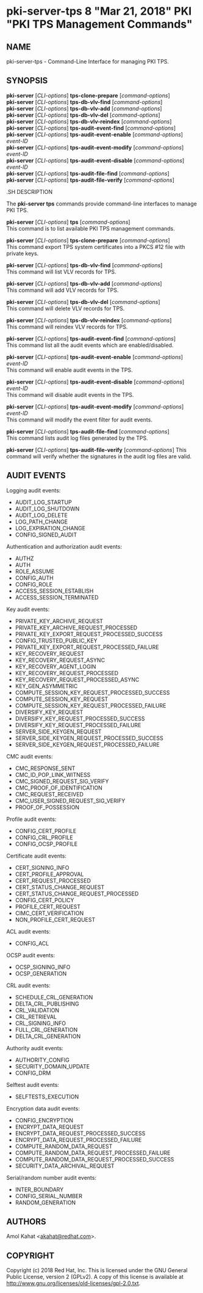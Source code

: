 # pki-server-tps 8 "Mar 21, 2018" PKI "PKI TPS Management Commands"

## NAME

pki-server-tps - Command-Line Interface for managing PKI TPS.

## SYNOPSIS

**pki-server** [*CLI-options*] **tps-clone-prepare** [*command-options*]  
**pki-server** [*CLI-options*] **tps-db-vlv-find** [*command-options*]  
**pki-server** [*CLI-options*] **tps-db-vlv-add** [*command-options*]  
**pki-server** [*CLI-options*] **tps-db-vlv-del** [*command-options*]  
**pki-server** [*CLI-options*] **tps-db-vlv-reindex** [*command-options*]  
**pki-server** [*CLI-options*] **tps-audit-event-find** [*command-options*]  
**pki-server** [*CLI-options*] **tps-audit-event-enable** [*command-options*] *event-ID*  
**pki-server** [*CLI-options*] **tps-audit-event-modify** [*command-options*] *event-ID*  
**pki-server** [*CLI-options*] **tps-audit-event-disable** [*command-options*] *event-ID*  
**pki-server** [*CLI-options*] **tps-audit-file-find** [*command-options*]  
**pki-server** [*CLI-options*] **tps-audit-file-verify** [*command-options*]  

.SH DESCRIPTION

The **pki-server tps** commands provide command-line interfaces to manage PKI TPS.

**pki-server** [*CLI-options*] **tps** [*command-options*]  
    This command is to list available PKI TPS management commands.

**pki-server** [*CLI-options*] **tps-clone-prepare** [*command-options*]  
    This command export TPS system certificates into a PKCS #12 file with private keys.

**pki-server** [*CLI-options*] **tps-db-vlv-find** [*command-options*]  
    This command will list VLV records for TPS.

**pki-server** [*CLI-options*] **tps-db-vlv-add** [*command-options*]  
    This command will add VLV records for TPS.

**pki-server** [*CLI-options*] **tps-db-vlv-del** [*command-options*]  
    This command will delete VLV records for TPS.

**pki-server** [*CLI-options*] **tps-db-vlv-reindex** [*command-options*]  
    This command will reindex VLV records for TPS.

**pki-server** [*CLI-options*] **tps-audit-event-find** [*command-options*]  
    This command list all the audit events which are enabled/disabled.

**pki-server** [*CLI-options*] **tps-audit-event-enable** [*command-options*] *event-ID*  
    This command will enable audit events in the TPS.

**pki-server** [*CLI-options*] **tps-audit-event-disable** [*command-options*] *event-ID*  
    This command will disable audit events in the TPS.

**pki-server** [*CLI-options*] **tps-audit-event-modify** [*command-options*] *event-ID*  
    This command will modify the event filter for audit events.

**pki-server** [*CLI-options*] **tps-audit-file-find** [*command-options*]  
    This command lists audit log files generated by the TPS.

**pki-server** [*CLI-options*] **tps-audit-file-verify** [*command-options*]
    This command will verify whether the signatures in the audit log files are valid.

## AUDIT EVENTS

Logging audit events:

- AUDIT_LOG_STARTUP
- AUDIT_LOG_SHUTDOWN
- AUDIT_LOG_DELETE
- LOG_PATH_CHANGE
- LOG_EXPIRATION_CHANGE
- CONFIG_SIGNED_AUDIT

Authentication and authorization audit events:

- AUTHZ
- AUTH
- ROLE_ASSUME
- CONFIG_AUTH
- CONFIG_ROLE
- ACCESS_SESSION_ESTABLISH
- ACCESS_SESSION_TERMINATED

Key audit events:

- PRIVATE_KEY_ARCHIVE_REQUEST
- PRIVATE_KEY_ARCHIVE_REQUEST_PROCESSED
- PRIVATE_KEY_EXPORT_REQUEST_PROCESSED_SUCCESS
- CONFIG_TRUSTED_PUBLIC_KEY
- PRIVATE_KEY_EXPORT_REQUEST_PROCESSED_FAILURE
- KEY_RECOVERY_REQUEST
- KEY_RECOVERY_REQUEST_ASYNC
- KEY_RECOVERY_AGENT_LOGIN
- KEY_RECOVERY_REQUEST_PROCESSED
- KEY_RECOVERY_REQUEST_PROCESSED_ASYNC
- KEY_GEN_ASYMMETRIC
- COMPUTE_SESSION_KEY_REQUEST_PROCESSED_SUCCESS
- COMPUTE_SESSION_KEY_REQUEST
- COMPUTE_SESSION_KEY_REQUEST_PROCESSED_FAILURE
- DIVERSIFY_KEY_REQUEST
- DIVERSIFY_KEY_REQUEST_PROCESSED_SUCCESS
- DIVERSIFY_KEY_REQUEST_PROCESSED_FAILURE
- SERVER_SIDE_KEYGEN_REQUEST
- SERVER_SIDE_KEYGEN_REQUEST_PROCESSED_SUCCESS
- SERVER_SIDE_KEYGEN_REQUEST_PROCESSED_FAILURE

CMC audit events:

- CMC_RESPONSE_SENT
- CMC_ID_POP_LINK_WITNESS
- CMC_SIGNED_REQUEST_SIG_VERIFY
- CMC_PROOF_OF_IDENTIFICATION
- CMC_REQUEST_RECEIVED
- CMC_USER_SIGNED_REQUEST_SIG_VERIFY
- PROOF_OF_POSSESSION

Profile audit events:

- CONFIG_CERT_PROFILE
- CONFIG_CRL_PROFILE
- CONFIG_OCSP_PROFILE

Certificate audit events:

- CERT_SIGNING_INFO
- CERT_PROFILE_APPROVAL
- CERT_REQUEST_PROCESSED
- CERT_STATUS_CHANGE_REQUEST
- CERT_STATUS_CHANGE_REQUEST_PROCESSED
- CONFIG_CERT_POLICY
- PROFILE_CERT_REQUEST
- CIMC_CERT_VERIFICATION
- NON_PROFILE_CERT_REQUEST

ACL audit events:

- CONFIG_ACL

OCSP audit events:

- OCSP_SIGNING_INFO
- OCSP_GENERATION

CRL audit events:

- SCHEDULE_CRL_GENERATION
- DELTA_CRL_PUBLISHING
- CRL_VALIDATION
- CRL_RETRIEVAL
- CRL_SIGNING_INFO
- FULL_CRL_GENERATION
- DELTA_CRL_GENERATION

Authority audit events:

- AUTHORITY_CONFIG
- SECURITY_DOMAIN_UPDATE
- CONFIG_DRM

Selftest audit events:

- SELFTESTS_EXECUTION

Encryption data audit events:

- CONFIG_ENCRYPTION
- ENCRYPT_DATA_REQUEST
- ENCRYPT_DATA_REQUEST_PROCESSED_SUCCESS
- ENCRYPT_DATA_REQUEST_PROCESSED_FAILURE
- COMPUTE_RANDOM_DATA_REQUEST
- COMPUTE_RANDOM_DATA_REQUEST_PROCESSED_FAILURE
- COMPUTE_RANDOM_DATA_REQUEST_PROCESSED_SUCCESS
- SECURITY_DATA_ARCHIVAL_REQUEST

Serial/random number audit events:

- INTER_BOUNDARY
- CONFIG_SERIAL_NUMBER
- RANDOM_GENERATION

## AUTHORS

Amol Kahat &lt;akahat@redhat.com&gt;.

## COPYRIGHT

Copyright (c) 2018 Red Hat, Inc.
This is licensed under the GNU General Public License, version 2 (GPLv2).
A copy of this license is available at http://www.gnu.org/licenses/old-licenses/gpl-2.0.txt.
